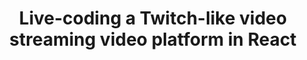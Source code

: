 ---
title: Live-coding a Twitch-like video streaming video platform in React
description: "In this video I'll live code a Twitch-like video streaming platform from scratch — including the video service, client-side routing, authentication, a comment API, and API authorization."
banner: "./banner.png"
authorIds:
  - nader-dabit
href: https://www.youtube.com/watch?v=JEiEFhaMVVA
platforms:
  - React
  - Web
  - JavaScript
categories:
  - API (GraphQL)
---